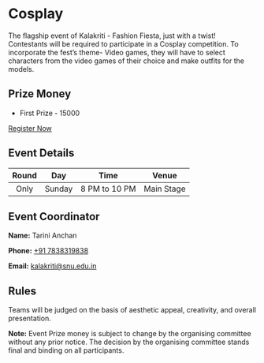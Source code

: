 
# Cosplay

The flagship event of Kalakriti - Fashion Fiesta, just with a twist! Contestants will be required to participate in a Cosplay competition. To incorporate the fest’s theme- Video games, they will have to select characters from the video games of their choice and make outfits for the models.

## Prize Money

* First Prize - 15000

[Register Now](http://snu-breeze.com/#)

## Event Details

| Round | Day | Time | Venue |
|:-----:|:---:|:----:|:-----:|
|   Only   | Sunday | 8 PM to 10 PM | Main Stage |

## Event Coordinator

**Name:** Tarini Anchan

**Phone:** [+91 7838319838](tel:9999999999)

**Email:** [kalakriti@snu.edu.in](mailto:inferno@snu.edu.in)

## Rules

Teams will be judged on the basis of aesthetic appeal, creativity, and overall presentation.

**Note:** Event Prize money is subject to change by the organising committee without any prior notice. The decision by the organising committee stands final and binding on all participants.




